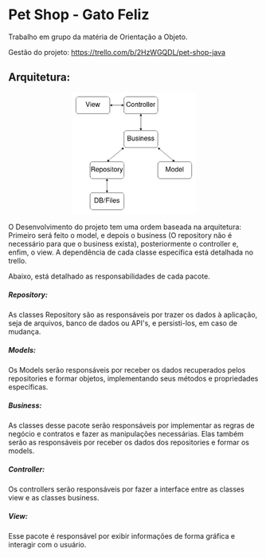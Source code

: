 # Pet Shop - Gato Feliz

Trabalho em grupo da matéria de Orientação a Objeto.

Gestão do projeto: https://trello.com/b/2HzWGQDL/pet-shop-java

## Arquitetura:

<p align="center">
  <img src="./Architeture.png" width="250" title="Arquitetura">
</p>

O Desenvolvimento do projeto tem uma ordem baseada na arquitetura: Primeiro será feito o model, e depois o business (O repository não é necessário para que o business exista), posteriormente o controller e, enfim, o view.
A dependência de cada classe específica está detalhada no trello.

Abaixo, está detalhado as responsabilidades de cada pacote.

##### Repository:
As classes Repository são as responsáveis por trazer os dados à aplicação, seja de arquivos, banco de dados ou API's, e persisti-los, em caso de mudança.

##### Models:
Os Models serão responsáveis por receber os dados recuperados pelos repositories e formar objetos, implementando seus métodos e propriedades específicas.

##### Business:
As classes desse pacote serão responsáveis por implementar as regras de negócio e contratos e fazer as manipulações necessárias. Elas também serão as responsáveis por receber os dados dos repositories e formar os models.

##### Controller: 
Os controllers serão responsáveis por fazer a interface entre as classes view e as classes business.

##### View:
Esse pacote é responsável por exibir informações de forma gráfica e interagir com o usuário.

